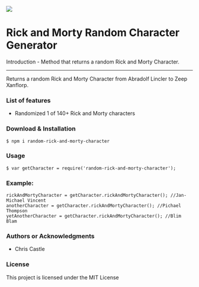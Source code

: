 ![](https://cdn-images-1.medium.com/max/1600/1*j55XGyX4ZGimd0mjGeYXQQ.png)

Rick and Morty Random Character Generator 
=======================================

Introduction - Method that returns a random Rick and Morty Character. 

* * *

Returns a random Rick and Morty Character from Abradolf Lincler to Zeep Xanflorp.

### List of features

*   Randomized 1 of 140+ Rick and Morty characters

### Download & Installation
```shell 
$ npm i random-rick-and-morty-character
```


### Usage
```shell 
$ var getCharacter = require('random-rick-and-morty-character');
```

### Example:

```
rickAndMortyCharacter = getCharacter.rickAndMortyCharacter(); //Jan-Michael Vincent
anotherCharacter = getCharacter.rickAndMortyCharacter(); //Pichael Thompson
yetAnotherCharacter = getCharacter.rickAndMortyCharacter(); //Blim Blam
```



### Authors or Acknowledgments

*   Chris Castle

### License

This project is licensed under the MIT License
